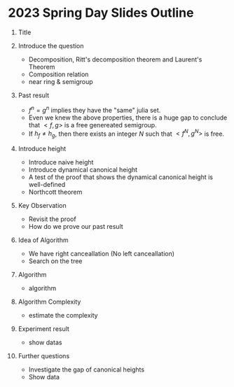 # 2023 Spring Day Slides Outline

1. Title

2. Introduce the question
	* Decomposition, Ritt's decomposition theorem and Laurent's Theorem
	* Composition relation
	* near ring & semigroup

3. Past result
	* $f^n = g^n$ implies they have the "same" julia set.
	* Even we knew the above properties, there is a huge gap to conclude that $<f,g>$ is a free genereated semigroup.
	* If $h_f\neq h_g$, then there exists an integer $N$ such that $<f^N, g^N>$ is free.

4. Introduce height
	* Introduce naive height
	* Introduce dynamical canonical height
	* A test of the proof that shows the dynamical canonical height is well-defined
	* Northcott theorem

5. Key Observation
	* Revisit the proof
	* How do we prove our past result

6. Idea of Algorithm
	* We have right canceallation (No left canceallation)
	* Search on the tree

7. Algorithm
	* algorithm

8. Algorithm Complexity
	* estimate the complexity

9. Experiment result
	* show datas

10. Further questions
	* Investigate the gap of canonical heights
	* Show data